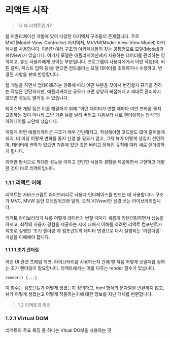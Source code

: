 # 리액트 시작

> 1.1 왜 리액트인가?

웹 어플리케이션 개발에 있어 다양한 아키텍처 구조들이 존재합니다. 주로 MVC(Model-View-Controller) 아키텍처, MVVM(Model-View-View Model) 아키텍처를 사용합니다. 이러한 여러 구조의 아키텍처들이 갖는 공통점으로 모델(Model)과 뷰(View)가 있습니다. 여기서 모델은 애플리케이션에서 사용하는 데이터를 관리하는 영역이고, 뷰는 사용자에게 보이는 부분입니다. 프로그램이 사용자에게서 어떤 작업(예: 버튼 클릭, 텍스트 입력 등)을 받으면 컨트롤러는 모델 데이터를 조회하거나 수정하고, 변경된 사항을 뷰에 반영합니다.

웹 개발을 하면서 업데이트하는 항목에 따라 어떤 부분을 찾아서 변경할지 규칙을 정하는 작업은 간단하지만, 애플리케이션 규모가 크면 상당히 복잡해지고 제대로 관리하지 않으면 성능도 떨어질 수 있습니다.

페이스북 개발 팀은 이를 해결하기 위해 "어떤 데이터가 변할 때마다 어떤 변화를 줄지 고민하는 것이 아니라 그냥 기존 뷰를 날려 버리고 처음부터 새로 렌더링하는 방식"의 아이디어를 고안해 냈습니다.

이렇게 하면 애플리케이션 구조가 매우 간단해지고, 작성해야할 코드양도 많이 줄어들게 되괴, 더 이상 어떻게 변화를 줄지 신경 쓸 필요가 없고, 그저 뷰가 어떻게 생길지 선언하며, 데이터에 변화가 있으면 기존에 있던 것은 버리고 정해진 규칙에 따라 새로 렌더링하게 됩니다.

이러한 방식으로 최대한 성능을 아끼고 편안한 사용자 경험을 제공하면서 구현하고 개발한 것이 바로 리액트입니다.

### 1.1.1 리액트 이해

리액트는 자바스크립트 라이브러리로 사용자 인터페이스를 만드는 데 사용합니다. 구조가 MVC, MVW 등인 프레임워크와 달리, 오직 V(View)만 신경 쓰는 라이브러리입니다.

리액트 라이브러리가 뷰를 어떻게 데이터가 변할 때마다 새롭게 리렌더링하면서 성능을 아끼고, 최적의 사용자 경험을 제공하는 지에 대해서 이해를 하려면 리액트 컴포넌트가 최초로 실행한 '초기 렌더링'과 컴포넌트의 데이터 변경으로 다시 실행되는 '리렌더링' 개념을 이해해야 합니다.


#### 1.1.1.1 초기 렌더링

어떤 UI 관련 프레임 워크, 라이브러리를 사용하든지 간에 맨 처음 어떻게 보일지를 정하는 초기 렌더링이 필요합니다. 리액트에서는 이를 다루는 render 함수가 있습니다.

```
render() {...}
```

이 함수는 컴포넌트가 어떻게 생겼는지 정의하고, html 형식의 문자열을 반환하지 않고, 뷰가 어떻게 생겼는고 어떻게 작동하는지에 대한 정보를 지닌 객체를 반환합니다.


> 1.2 리액트의 특징

### 1.2.1 Virtual DOM

리액트의 주요 특징 중 하나는 Vitual DOM을 사용하는 것


